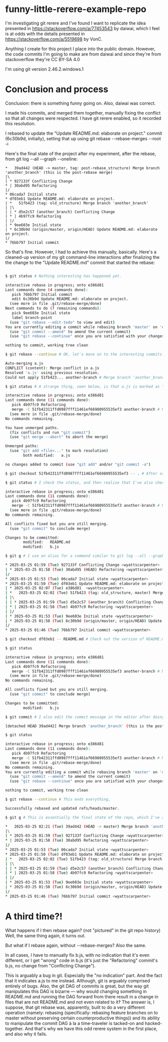 # funny-little-rerere-example-repo
I'm investigating git rerere and I've found I want to replicate the idea presented in https://stackoverflow.com/a/77453543 by daiwai, which I feel is at odds with the details presented in https://stackoverflow.com/a/5519698 by VonC.

Anything I create for this project I place into the public domain. However, the code commits I'm going to make are from daiwai and since they're from stackoverflow they're CC BY-SA 4.0

I'm using git version 2.46.2.windows.1

# Conclusion and process

Conclusion: there is something funny going on. Also, daiwai was correct.

I made his commits, and merged them together, manually fixing the conflict so that all changes were respected. I have git rerere enabled, so it recorded this resolution.

I rebased to update the "Update README.md: elaborate on project." commit (6c30b9d, initially), setting that up using git rebase --rebase-merges --root -i

 Here's the final state of the project after my experiment, after the rebase, from git log --all --graph --oneline:

```git
*   39ad442 (HEAD -> master, tag: post-rebase_structure) Merge branch 'another_branch' (this is the post-rebase merge)
|\
| * 927133f Conflicting Change
* | 30abd95 Refactoring
|/
* 06cada7 Initial state
* df03eb1 Update README.md: elaborate on project.
| *   51fb423 (tag: old_structure) Merge branch 'another_branch'
| |\
| | * d5e2c57 (another_branch) Conflicting Change
| * | 4b97fc9 Refactoring
| |/
| * 9ee603e Initial state
| * 6c30b9d (origin/master, origin/HEAD) Update README.md: elaborate on project.
|/
* 76bb797 Initial commit
```

So that's fine. However, I had to achieve this manually, basically. Here's a cleaned-up version of my git command-line interactions after finalizing the the change to the "Update README.md" commit that started the rebase:

```bash

$ git status # Nothing interesting has happened yet.

interactive rebase in progress; onto e386d81
Last commands done (4 commands done):
   pick 76bb797 Initial commit
   edit 6c30b9d Update README.md: elaborate on project.
  (see more in file .git/rebase-merge/done)
Next commands to do (7 remaining commands):
   pick 9ee603e Initial state
   label branch-point
  (use "git rebase --edit-todo" to view and edit)
You are currently editing a commit while rebasing branch 'master' on 'e386d81'.
  (use "git commit --amend" to amend the current commit)
  (use "git rebase --continue" once you are satisfied with your changes)

nothing to commit, working tree clean

$ git rebase --continue # OK, let's move on to the interesting commits...

Auto-merging a.js
CONFLICT (content): Merge conflict in a.js
Resolved 'a.js' using previous resolution.
Could not apply 51fb423... another-branch # Merge branch 'another_branch'

$ git status # A strange thing, seen below, is that a.js is marked as "both modified", but actually a.js is fine! No conflict markers in it at all. It's b.js that is wrong. B's missing the 'new line' line. It also doesn't have any conflict markers in it.

interactive rebase in progress; onto e386d81
Last commands done (11 commands done):
   pick 4b97fc9 Refactoring
   merge -C 51fb42311ffd0987fff11461ef66980955535ef3 another-branch # Merge branch 'another_branch'
  (see more in file .git/rebase-merge/done)
No commands remaining.

You have unmerged paths.
  (fix conflicts and run "git commit")
  (use "git merge --abort" to abort the merge)

Unmerged paths:
  (use "git add <file>..." to mark resolution)
        both modified:   a.js

no changes added to commit (use "git add" and/or "git commit -a")

$ git checkout 51fb42311ffd0987fff11461ef66980955535ef3 -- . # After some thought, I decided to fix the merge conflict with a brute-force solution: just check out every file from the original post-merge commit.

$ git status # I check the status, and then realize that I've also checked out the README.md from the other commit, undoing the change that was the whole point of this rebase.

interactive rebase in progress; onto e386d81
Last commands done (11 commands done):
   pick 4b97fc9 Refactoring
   merge -C 51fb42311ffd0987fff11461ef66980955535ef3 another-branch # Merge branch 'another_branch'
  (see more in file .git/rebase-merge/done)
No commands remaining.

All conflicts fixed but you are still merging.
  (use "git commit" to conclude merge)

Changes to be committed:
        modified:   README.md
        modified:   b.js

$ git g # I use an alias for a command similar to git log --all --graph --oneline to see what all the commits are.

* 2025-03-25 01:59 (Tue) 927133f Conflicting Change <wyattscarpenter>
| * 2025-03-25 01:58 (Tue) 30abd95 (HEAD) Refactoring <wyattscarpenter>
|/
* 2025-03-25 01:53 (Tue) 06cada7 Initial state <wyattscarpenter>
* 2025-03-25 01:50 (Tue) df03eb1 Update README.md: elaborate on project. <wyattscarpenter>
| * 2025-03-25 02:07 (Tue) e386d81  <wyattscarpenter>
| *   2025-03-25 02:02 (Tue) 51fb423 (tag: old_structure, master) Merge branch 'another_branch' <wyattscarpenter>
| |\
| | * 2025-03-25 01:59 (Tue) d5e2c57 (another_branch) Conflicting Change <wyattscarpenter>
| * | 2025-03-25 01:58 (Tue) 4b97fc9 Refactoring <wyattscarpenter>
| |/
| * 2025-03-25 01:53 (Tue) 9ee603e Initial state <wyattscarpenter>
| * 2025-03-25 01:50 (Tue) 6c30b9d (origin/master, origin/HEAD) Update README.md: elaborate on project. <wyattscarpenter>
|/
* 2025-03-25 01:46 (Tue) 76bb797 Initial commit <wyattscarpenter>

$ git checkout df03eb1 -- README.md # Check out the version of README.md that I know is good: the one from the rebase commit.

$ git status

interactive rebase in progress; onto e386d81
Last commands done (11 commands done):
   pick 4b97fc9 Refactoring
   merge -C 51fb42311ffd0987fff11461ef66980955535ef3 another-branch # Merge branch 'another_branch'
  (see more in file .git/rebase-merge/done)
No commands remaining.

All conflicts fixed but you are still merging.
  (use "git commit" to conclude merge)

Changes to be committed:
        modified:   b.js

$ git commit # I also edit the commit message in the editor after doing this.

[detached HEAD 39ad442] Merge branch 'another_branch' (this is the post-rebase merge)

$ git status

interactive rebase in progress; onto e386d81
Last commands done (11 commands done):
   pick 4b97fc9 Refactoring
   merge -C 51fb42311ffd0987fff11461ef66980955535ef3 another-branch # Merge branch 'another_branch'
  (see more in file .git/rebase-merge/done)
No commands remaining.
You are currently editing a commit while rebasing branch 'master' on 'e386d81'.
  (use "git commit --amend" to amend the current commit)
  (use "git rebase --continue" once you are satisfied with your changes)

nothing to commit, working tree clean

$ git rebase --continue # This ends everything, 

Successfully rebased and updated refs/heads/master.

$ git g # This is essentially the final state of the repo, which I've already included at the top of this section.

*   2025-03-25 02:21 (Tue) 39ad442 (HEAD -> master) Merge branch 'another_branch' (this is the post-rebase merge) <wyattscarpenter>
|\
| * 2025-03-25 01:59 (Tue) 927133f Conflicting Change <wyattscarpenter>
* | 2025-03-25 01:58 (Tue) 30abd95 Refactoring <wyattscarpenter>
|/
* 2025-03-25 01:53 (Tue) 06cada7 Initial state <wyattscarpenter>
* 2025-03-25 01:50 (Tue) df03eb1 Update README.md: elaborate on project. <wyattscarpenter>
| *   2025-03-25 02:02 (Tue) 51fb423 (tag: old_structure) Merge branch 'another_branch' <wyattscarpenter>
| |\
| | * 2025-03-25 01:59 (Tue) d5e2c57 (another_branch) Conflicting Change <wyattscarpenter>
| * | 2025-03-25 01:58 (Tue) 4b97fc9 Refactoring <wyattscarpenter>
| |/
| * 2025-03-25 01:53 (Tue) 9ee603e Initial state <wyattscarpenter>
| * 2025-03-25 01:50 (Tue) 6c30b9d (origin/master, origin/HEAD) Update README.md: elaborate on project. <wyattscarpenter>
|/
* 2025-03-25 01:46 (Tue) 76bb797 Initial commit <wyattscarpenter>
```

# A third time?! 

What happens if I then rebase again? (not "pictured" in the git repo history) Well, the same thing again, it turns out.

But what if I rebase again, without --rebase-merges? Also the same.

In all cases, I have to manually fix b.js, with no indication that it's even different, or I get "wrong" code in b.js (it's just the "Refactoring" commit's b.js, no change from "Conflicting Change").

This is arguably a bug in git. Especially the "no indication" part. And the fact that it indicates a.js to me instead. Although, git is arguably comprised entirely of bugs. Also, the git DAG of commits is great, but the way git manipulates this DAG is bizarre — why would changing something in README.md and running the DAG forward from there result in a change in files that are not README.md and not even related to it‽ The answer is, I suppose, that git rebase was, apparently, built to do a very different operation (namely: rebasing (specifically: rebasing feature branches on to master without preserving certain counterproductive things)) and its ability to manipulate the commit DAG à la a time-traveler is tacked-on and hacked-together. And that's why we have this odd rerere system in the first place, and also why it fails.
